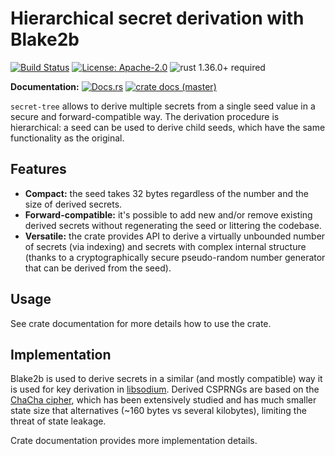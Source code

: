 # Hierarchical secret derivation with Blake2b

[![Build Status](https://github.com/slowli/secret-tree/workflows/Rust/badge.svg?branch=master)](https://github.com/slowli/secret-tree/actions)
[![License: Apache-2.0](https://img.shields.io/github/license/slowli/secret-tree.svg)](https://github.com/slowli/secret-tree/blob/master/LICENSE)
![rust 1.36.0+ required](https://img.shields.io/badge/rust-1.36.0+-blue.svg)

**Documentation:** [![Docs.rs](https://docs.rs/secret-tree/badge.svg)](https://docs.rs/secret-tree/)
[![crate docs (master)](https://img.shields.io/badge/master-yellow.svg?label=docs)](https://slowli.github.io/secret-tree/secret_tree/) 

`secret-tree` allows to derive multiple secrets from a single seed value in a secure and forward-compatible way.
The derivation procedure is hierarchical: a seed can be used to derive child seeds, which have the same functionality
as the original.

## Features

- **Compact:** the seed takes 32 bytes regardless of the number and the size of derived secrets.
- **Forward-compatible:** it's possible to add new and/or remove existing derived secrets without regenerating the seed
  or littering the codebase.
- **Versatile:** the crate provides API to derive a virtually unbounded number of secrets (via indexing) and
  secrets with complex internal structure (thanks to a cryptographically secure pseudo-random number generator
  that can be derived from the seed).

## Usage

See crate documentation for more details how to use the crate.

## Implementation

Blake2b is used to derive secrets in a similar (and mostly compatible) way it is used for key derivation
in [libsodium]. Derived CSPRNGs are based on the [ChaCha cipher], which has been extensively studied and has
much smaller state size that alternatives (~160 bytes vs several kilobytes), limiting the threat of state leakage.

Crate documentation provides more implementation details.

[libsodium]: https://download.libsodium.org/doc/key_derivation
[ChaCha cipher]: https://tools.ietf.org/html/rfc7539
